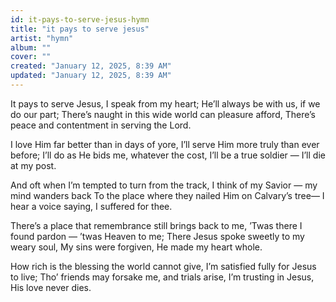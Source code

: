 ```yaml
---
id: it-pays-to-serve-jesus-hymn
title: "it pays to serve jesus"
artist: "hymn"
album: ""
cover: ""
created: "January 12, 2025, 8:39 AM"
updated: "January 12, 2025, 8:39 AM"
---
```


It pays to serve Jesus, I speak from my heart;
He’ll always be with us, if we do our part;
There’s naught in this wide world can pleasure afford,
There’s peace and contentment in serving the Lord.

I love Him far better than in days of yore,
I’ll serve Him more truly than ever before;
I’ll do as He bids me, whatever the cost,
I’ll be a true soldier — I’ll die at my post.

And oft when I’m tempted to turn from the track,
I think of my Savior — my mind wanders back
To the place where they nailed Him on Calvary’s tree—
I hear a voice saying, I suffered for thee. 

There’s a place that remembrance still brings back to me,
’Twas there I found pardon — ’twas Heaven to me;
There Jesus spoke sweetly to my weary soul,
My sins were forgiven, He made my heart whole.

How rich is the blessing the world cannot give,
I’m satisfied fully for Jesus to live;
Tho’ friends may forsake me, and trials arise,
I’m trusting in Jesus, His love never dies. 
